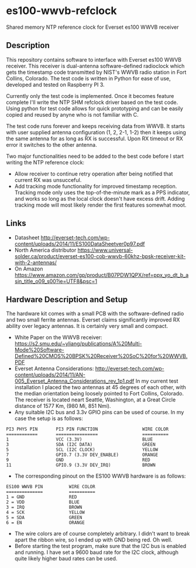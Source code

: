 # es100-wwvb-refclock
Shared memory NTP reference clock for Everset es100 WWVB receiver

## Description
This repository contains software to interface with Everset es100 WWVB receiver. This receiver is dual-antenna software-defined radioclock which gets the timestamp code transmitted by NIST's WWVB radio station in Fort Collins, Colorado.
The test code is written in Python for ease of use, developed and tested on Raspberry PI 3.

Currently only the test code is implemented. Once it becomes feature complete I'll write the NTP SHM refclock driver based on the test code. Using python for test code allows for quick prototyping and can be easily copied and reused by anyne who is not familiar with C.

The test code runs forever and keeps receiving data from WWVB. It starts with user supplied antenna configuration (1, 2, 2-1, 1-2) then it keeps using the same antenna for as long as RX is successful. Upon RX timeout or RX error it switches to the other antenna.

Two major functionalities need to be added to the best code before I start writing the NTP reference clock:
* Allow receiver to continue retry operation after being notified that current RX was unsucceful.
* Add tracking mode functionality for improved timestamp reception. Tracking mode only uses the top-of-the-minute mark as a PPS indicator, and works so long as the local clock doesn't have excess drift. Adding tracking mode will most likely render the first features somewhat moot.


## Links

* Datasheet http://everset-tech.com/wp-content/uploads/2014/11/ES100DataSheetver0p97.pdf
* North America distributor https://www.universal-solder.ca/product/everset-es100-cob-wwvb-60khz-bpsk-receiver-kit-with-2-antennas/
* On Amazon https://www.amazon.com/gp/product/B07PDW1QPX/ref=ppx_yo_dt_b_asin_title_o09_s00?ie=UTF8&psc=1

## Hardware Description and Setup

The hardware kit comes with a small PCB with the software-defined radio and two small ferrite antennas. Everset claims significantly improved RX ability over legacy antennas. It is certainly very small and compact.
* White Paper on the WWVB receiver: https://s2.smu.edu/~yliang/publications/A%20Multi-Mode%20Software-Defined%20CMOS%20BPSK%20Receiver%20SoC%20for%20WWVB.PDF
* Everset Antenna Considerations: http://everset-tech.com/wp-content/uploads/2014/11/AN-005_Everset_Antenna_Considerations_rev_1p1.pdf
In my current test installation I placed the two antennas at 45 degrees of each other, with the median orientation being loosely pointed to Fort Collins, Colorado. The receiver is located neart Seattle, Washington, at a Great Circle distance of 1577 Km, (980 Mi, 851 Nmi).
* Any suitable I2C bus and 3.3v GPIO pins can be used of course. In my case the setup is as follows:
```
PI3 PHYS PIN       PI3 PIN FUNCTION                 WIRE COLOR
============       ================                 ==========
1                  VCC (3.3V)                       BLUE
3                  SDA (I2C DATA)                   GREEN  
5                  SCL (I2C CLOCK)                  YELLOW
7                  GPIO.7 (3.3V DEV_ENABLE)         ORANGE
9                  GND                              RED
11                 GPIO.9 (3.3V DEV_IRQ)            BROWN
```
* The corresponding pinout on the ES100 WWVB hardware is as follows:
```
ES100 WWVB PIN          WIRE COLOR
==============          ==========
1 = GND                 RED
2 = VDD                 BLUE
3 = IRQ                 BROWN
4 = SCK                 YELLOW
5 = SDA                 GREEN
6 = EN                  ORANGE
```
* The wire colors are of course completely arbitrary. I didn't want to break apart the ribbon wire, so I ended up with GND being red. Oh well.
* Before starting the test program, make sure that the I2C bus is enabled and running. I have set a 9600 baud rate for the I2C clock, although quite likely higher baud rates can be used.
